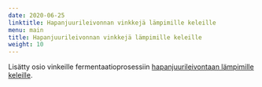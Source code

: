 ```yaml
---
date: 2020-06-25
linktitle: Hapanjuurileivonnan vinkkejä lämpimille keleille
menu: main
title: Hapanjuurileivonnan vinkkejä lämpimille keleille
weight: 10
---
```


Lisätty osio vinkeille fermentaatioprosessiin 
[hapanjuurileivontaan lämpimille keleille](/docs/leivonta/juurileivonnan-vinkit-lämpimille-keleille).
